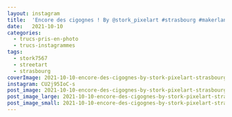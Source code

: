 ```yaml
---
layout: instagram
title:  'Encore des cigognes ! By @stork_pixelart #strasbourg #makerland'
date:   2021-10-10
categories: 
  - trucs-pris-en-photo
  - trucs-instagrammes
tags:
  - stork7567
  - streetart
  - strasbourg
coverImage: 2021-10-10-encore-des-cigognes-by-stork-pixelart-strasbourg-makerland.jpg
instagram: CU2j95IoC-s
post_image: 2021-10-10-encore-des-cigognes-by-stork-pixelart-strasbourg-makerland.jpg
post_image_large: 2021-10-10-encore-des-cigognes-by-stork-pixelart-strasbourg-makerland_large.jpg
post_image_small: 2021-10-10-encore-des-cigognes-by-stork-pixelart-strasbourg-makerland_thumbnail.jpg
---
```



